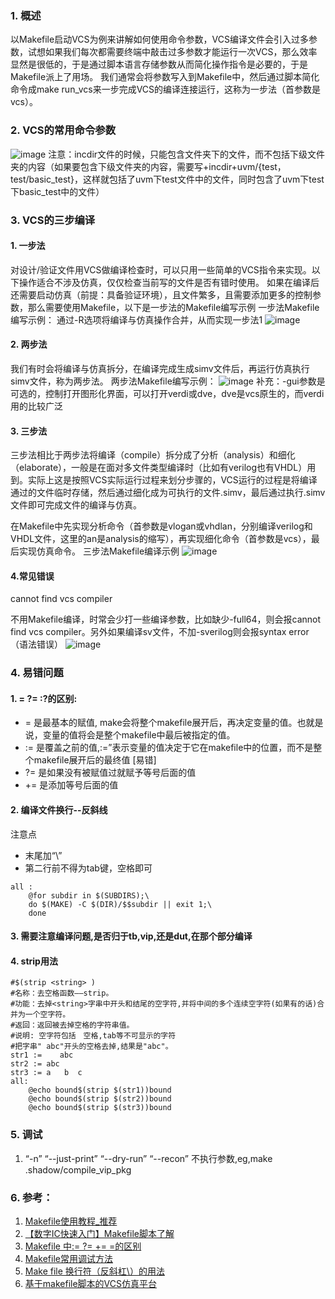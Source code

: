 ###  1. 概述
以Makefile启动VCS为例来讲解如何使用命令参数，VCS编译文件会引入过多参数，试想如果我们每次都需要终端中敲击过多参数才能运行一次VCS，那么效率显然是很低的，于是通过脚本语言存储参数从而简化操作指令是必要的，于是Makefile派上了用场。
我们通常会将参数写入到Makefile中，然后通过脚本简化命令成make run_vcs来一步完成VCS的编译连接运行，这称为一步法（首参数是vcs）。

###  2. VCS的常用命令参数
![image](https://github.com/bulaqi/IC-DV.github.io/assets/55919713/636de224-7d71-43ac-b66f-2d1f06781243)
注意：incdir文件的时候，只能包含文件夹下的文件，而不包括下级文件夹的内容（如果要包含下级文件夹的内容，需要写+incdir+uvm/{test，test/basic_test}，这样就包括了uvm下test文件中的文件，同时包含了uvm下test下basic_test中的文件） 
###  3. VCS的三步编译
#### 1. 一步法
对设计/验证文件用VCS做编译检查时，可以只用一些简单的VCS指令来实现。以下操作适合不涉及仿真，仅仅检查当前写的文件是否有错时使用。
如果在编译后还需要启动仿真（前提：具备验证环境），且文件繁多，且需要添加更多的控制参数，那么需要使用Makefile，以下是一步法的Makefile编写示例
一步法Makefile编写示例：
通过-R选项将编译与仿真操作合并，从而实现一步法1
![image](https://github.com/bulaqi/IC-DV.github.io/assets/55919713/10f2a8fe-b368-4548-b0d7-3ff7da0dd049)

#### 2. 两步法
我们有时会将编译与仿真拆分，在编译完成生成simv文件后，再运行仿真执行simv文件，称为两步法。
两步法Makefile编写示例：
![image](https://github.com/bulaqi/IC-DV.github.io/assets/55919713/bbed833a-22ef-4f04-bd0f-5ccae8ae1f24)
补充：-gui参数是可选的，控制打开图形化界面，可以打开verdi或dve，dve是vcs原生的，而verdi用的比较广泛
#### 3. 三步法
三步法相比于两步法将编译（compile）拆分成了分析（analysis）和细化（elaborate），一般是在面对多文件类型编译时（比如有verilog也有VHDL）用到。实际上这是按照VCS实际运行过程来划分步骤的，VCS运行的过程是将编译通过的文件临时存储，然后通过细化成为可执行的文件.simv，最后通过执行.simv文件即可完成文件的编译与仿真。

在Makefile中先实现分析命令（首参数是vlogan或vhdlan，分别编译verilog和VHDL文件，这里的an是analysis的缩写），再实现细化命令（首参数是vcs），最后实现仿真命令。
三步法Makefile编译示例
![image](https://github.com/bulaqi/IC-DV.github.io/assets/55919713/6bfa2963-1bf2-4837-a6d0-19e3fe029111)

#### 4.常见错误
cannot find vcs compiler

不用Makefile编译，时常会少打一些编译参数，比如缺少-full64，则会报cannot find vcs compiler。另外如果编译sv文件，不加-sverilog则会报syntax error（语法错误）
![image](https://github.com/bulaqi/IC-DV.github.io/assets/55919713/79389799-2fa3-451a-b5c9-eabef3f6cfe5)



###  4. 易错问题
#### 1.  = ?= :?的区别:
- = 是最基本的赋值, make会将整个makefile展开后，再决定变量的值。也就是说，变量的值将会是整个makefile中最后被指定的值。
- := 是覆盖之前的值,:=”表示变量的值决定于它在makefile中的位置，而不是整个makefile展开后的最终值 [易错]
- ?= 是如果没有被赋值过就赋予等号后面的值
- += 是添加等号后面的值
#### 2.  编译文件换行--反斜线 
注意点
- 末尾加“\”
- 第二行前不得为tab键，空格即可
~~~ 
all :
	@for subdir in $(SUBDIRS);\
    do $(MAKE) -C $(DIR)/$$subdir || exit 1;\
    done
~~~
#### 3. 需要注意编译问题,是否归于tb,vip,还是dut,在那个部分编译
#### 4. strip用法
~~~
#$(strip <string> )
#名称：去空格函数——strip。
#功能：去掉<string>字串中开头和结尾的空字符,并将中间的多个连续空字符(如果有的话)合并为一个空字符。
#返回：返回被去掉空格的字符串值。
#说明: 空字符包括　空格,tab等不可显示的字符
#把字串" abc"开头的空格去掉,结果是"abc"。
str1 :=    abc
str2 := abc      
str3 := a   b  c
all:
    @echo bound$(strip $(str1))bound
    @echo bound$(strip $(str2))bound
    @echo bound$(strip $(str3))bound
~~~

### 5. 调试
1. “-n” “--just-print” “--dry-run” “--recon” 不执行参数,eg,make .shadow/compile_vip_pkg

### 6. 参考：
1. [Makefile使用教程_推荐](https://blog.csdn.net/weixin_55225128/article/details/128514273)
2. [【数字IC快速入门】Makefile脚本了解](https://blog.csdn.net/weixin_38967029/article/details/125906452)
3. [Makefile 中:= ?= += =的区别](https://www.cnblogs.com/wanqieddy/archive/2011/09/21/2184257.html)
4. [Makefile常用调试方法](https://www.cnblogs.com/LoTGu/p/5936465.html)
5. [Make file 换行符（反斜杠\）的用法](https://blog.csdn.net/weixin_49546923/article/details/123729363)
6. [基于makefile脚本的VCS仿真平台](https://zhuanlan.zhihu.com/p/280702874#:~:text=1.1%20%E3%80%81VCS%E4%BB%BF%E7%9C%9F%E6%B5%81%E7%A8%8B)
